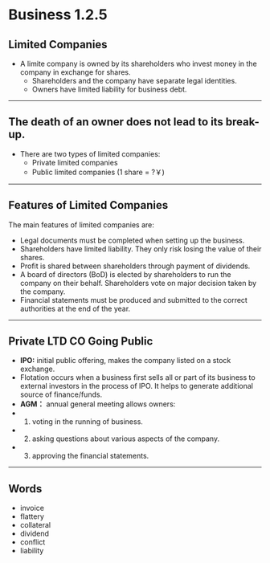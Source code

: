 # Business 1.2.5 
## Limited Companies
+ A limite company is owned by its shareholders who invest money in the company in exchange for shares.
  + Shareholders and the company have separate legal identities.
  + Owners have limited liability for business debt.
---
## The death of an owner does not lead to its break-up.
+ There are two types of limited companies:
  + Private limited companies
  + Public limited companies (1 share = ?￥)
---
## Features of Limited Companies
The main features of limited companies are:
+ Legal documents must be completed when setting up the business.
+ Shareholders have limited liability. They only risk losing the value of their shares.
+ Profit is shared between shareholders through payment of dividends.
+ A board of directors (BoD) is elected by shareholders to run the company on their behalf. Shareholders vote on major decision taken by the company.
+ Financial statements must be produced and submitted to the correct authorities at the end of the year.
---
## Private LTD CO Going Public
+ **IPO:** initial public offering, makes the company listed on a stock exchange.
+ Flotation occurs when a business first sells all or part of its business to external investors in the process of IPO. It helps to generate additional source of finance/funds.
+ **AGM：** annual general meeting allows owners:
+ 1. voting in the running of business.
+ 2. asking questions about various aspects of the company.
+ 3. approving the financial statements.
---
## Words
+ invoice
+ flattery
+ collateral
+ dividend
+ conflict
+ liability


